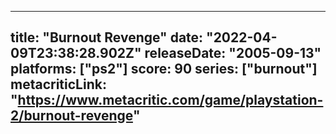 
---
title: "Burnout Revenge"
date: "2022-04-09T23:38:28.902Z"
releaseDate: "2005-09-13"
platforms: ["ps2"]
score: 90
series: ["burnout"]
metacriticLink: "https://www.metacritic.com/game/playstation-2/burnout-revenge"
---
